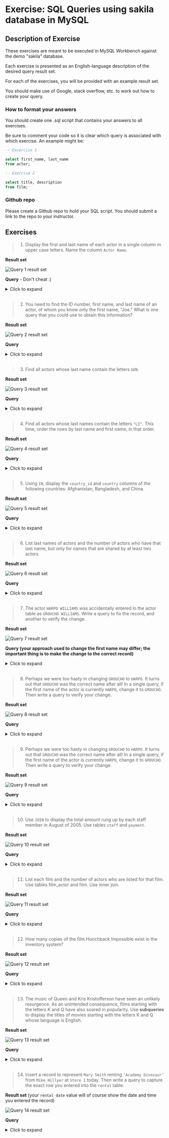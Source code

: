 # Exercise: SQL Queries using sakila database in MySQL
## Description of Exercise

These exercises are meant to be executed in MySQL Workbench against the demo "sakila" database.

Each exercise is presented as an English-language description of the desired query result set. 

For each of the exercises, you will be provided with an example result set.

You should make use of Google, stack overflow, etc. to work out how to create your query.

### How to format your answers
You should create one .sql script that contains your answers to all exercises.

Be sure to comment your code so it is clear which query is associated with which exercise. An example might be:

```sql
-- Excercise 1

select first_name, last_name 
from actor;

-- Exercise 2

select title, description
from film;
```

### Github repo
Please create a Github repo to hold your SQL script. You should submit a link to the repo to your instructor.

## Exercises

>1. Display the first and last name of each actor in a single column in upper case letters. Name the column `Actor Name`.

**Result set**

![Query 1 result set](https://github.com/Kiresorg/amex-sql-exercise/blob/main/images/q1.PNG)

**Query** - Don't cheat :)

<details>
  <summary>Click to expand</summary>
  
  ```sql
select upper(concat(first_name, ' ', last_name))   'Actor Name'
from actor;
  ```
</details>

</br>

>2. You need to find the ID number, first name, and last name of an actor, of whom you know only the first name, "Joe." What is one query that you could use to obtain this information?

**Result set**

![Query 2 result set](https://github.com/Kiresorg/amex-sql-exercise/blob/main/images/q2.png)

**Query**

<details>
  <summary>Click to expand</summary>
  
  ```sql
select actor_id, first_name, last_name 
from actor
where lower(first_name) = lower("Joe");
  ```
</details>

</br>

>3. Find all actors whose last name contain the letters ```GEN```.

**Result set**

![Query 3 result set](https://github.com/Kiresorg/amex-sql-exercise/blob/main/images/q3.png)

**Query**

<details>
  <summary>Click to expand</summary>
  
  ```sql
select * 
from actor 
where upper(last_name) like '%GEN%';
  ```
</details>

</br>

>4. Find all actors whose last names contain the letters ```"LI"```. This time, order the rows by last name and first name, in that order.

**Result set**

![Query 4 result set](https://github.com/Kiresorg/amex-sql-exercise/blob/main/images/q4.png)

**Query**

<details>
  <summary>Click to expand</summary>
  
  ```sql
select * 
from actor 
where upper(last_name) like '%LI%' 
order by last_name, first_name;
  ```
</details>

</br>

>5. Using ```IN```, display the ```country_id``` and ```country``` columns of the following countries: Afghanistan, Bangladesh, and China.

**Result set**

![Query 5 result set](https://github.com/Kiresorg/amex-sql-exercise/blob/main/images/q5.png)

**Query**

<details>
  <summary>Click to expand</summary>
  
  ```sql
select country_id, country 
from country 
where country in ('Afghanistan', 'Bangladesh', 'China');
  ```
</details>

</br>

>6. List last names of actors and the number of actors who have that last name, but only for names that are shared by at least two actors

**Result set**

![Query 6 result set](https://github.com/Kiresorg/amex-sql-exercise/blob/main/images/q6.png)

**Query**

<details>
  <summary>Click to expand</summary>
  
  ```sql
select last_name, count(*) actor_count 
from actor 
group by last_name
having actor_count >1
order by actor_count desc, last_name;
  ```
</details>

</br>

>7. The actor ```HARPO WILLIAMS``` was accidentally entered in the actor table as ```GROUCHO WILLIAMS```. Write a query to fix the record, and another to verify the change.

**Result set**

![Query 7 result set](https://github.com/Kiresorg/amex-sql-exercise/blob/main/images/q7.png)

**Query (your approach used to change the first name may differ; the important thing is to make the change to the correct record)**

<details>
  <summary>Click to expand</summary>
  
  ```sql
update actor set first_name = 'HARPO', last_name = 'WILLIAMS' where first_name = 'GROUCHO' and last_name = 'WILLIAMS';

select * from actor where last_name = 'WILLIAMS';
  ```
</details>

</br>

>8. Perhaps we were too hasty in changing ```GROUCHO``` to ```HARPO```. It turns out that ```GROUCHO``` was the correct name after all! In a single query, if the first name of the actor is currently ```HARPO```, change it to ```GROUCHO```. Then write a query to verify your change.

**Result set**

![Query 8 result set](https://github.com/Kiresorg/amex-sql-exercise/blob/main/images/q8.png)

**Query**

<details>
  <summary>Click to expand</summary>
  
  ```sql
update actor set first_name = 'GROUCHO', last_name = 'WILLIAMS' where first_name = 'HARPO' and last_name = 'WILLIAMS';

select * from actor where last_name = 'WILLIAMS';
  ```
</details>

</br>

>9. Perhaps we were too hasty in changing ```GROUCHO``` to ```HARPO```. It turns out that ```GROUCHO``` was the correct name after all! In a single query, if the first name of the actor is currently ```HARPO```, change it to ```GROUCHO```. Then write a query to verify your change.

**Result set**

![Query 9 result set](https://github.com/Kiresorg/amex-sql-exercise/blob/main/images/q9.png)

**Query**

<details>
  <summary>Click to expand</summary>
  
  ```sql
update actor set first_name = 'GROUCHO', last_name = 'WILLIAMS' where first_name = 'HARPO' and last_name = 'WILLIAMS';

select * from actor where last_name = 'WILLIAMS';
  ```
</details>

</br>

>10. Use ```JOIN``` to display the total amount rung up by each staff member in August of 2005. Use tables ```staff``` and ```payment```.

**Result set**

![Query 10 result set](https://github.com/Kiresorg/amex-sql-exercise/blob/main/images/q10.png)

**Query**

<details>
  <summary>Click to expand</summary>
  
  ```sql
select stf.first_name, stf.last_name, sum(pay.amount)
from staff stf
left join payment pay
on stf.staff_id = pay.staff_id
WHERE month(pay.payment_date) = 8
and year(pay.payment_date)  = 2005
group by stf.first_name, stf.last_name;
  ```
</details>

</br>

>11. List each film and the number of actors who are listed for that film. Use tables film_actor and film. Use inner join.

**Result set**

![Query 11 result set](https://github.com/Kiresorg/amex-sql-exercise/blob/main/images/q11.png)

**Query**

<details>
  <summary>Click to expand</summary>
  
  ```sql
select flm.title, count(*) number_of_actors
from film flm
inner join film_actor fim_act
on flm.film_id = fim_act.film_id
group by flm.title
order by number_of_actors desc;
  ```
</details>

</br>

>12. How many copies of the film Hunchback Impossible exist in the inventory system?

**Result set**

![Query 12 result set](https://github.com/Kiresorg/amex-sql-exercise/blob/main/images/q12.png)

**Query**

<details>
  <summary>Click to expand</summary>
  
  ```sql
select flm.title, count(*) number_in_inventory
from film flm
inner join inventory inv
on flm.film_id = inv.film_id
where lower(flm.title) = lower('Hunchback Impossible')
group by flm.title;
  ```
</details>

</br>

>13. The music of Queen and Kris Kristofferson have seen an unlikely resurgence. As an unintended consequence, films starting with the letters K and Q have also soared in popularity. Use **subqueries** to display the titles of movies starting with the letters K and Q whose language is English.

**Result set**

![Query 13 result set](https://github.com/Kiresorg/amex-sql-exercise/blob/main/images/q13.png)

**Query**

<details>
  <summary>Click to expand</summary>
  
  ```sql
select title
from film 
where (title like 'K%' or title like 'Q%')
and language_id in (
	select language_id 
	from language 
	where name = 'English'
)
order by title;
  ```
</details>

</br>

>14. Insert a record to represent ```Mary Smith``` renting ```‘Academy Dinosaur’``` from ```Mike Hillyer``` at ```Store 1``` today. Then write a query to capture the exact row you entered into the ```rental``` table.

**Result set** (your ```rental date``` value will of course show the date and time you entered the record)

![Query 14 result set](https://github.com/Kiresorg/amex-sql-exercise/blob/main/images/q14.png)

**Query**

<details>
  <summary>Click to expand</summary>
  
  ```sql
insert into rental (rental_date, inventory_id, customer_id, staff_id)
values (NOW(), 1, 1, 1);

select * from rental
where inventory_id = 1 and
customer_id = 1 and 
staff_id = 1;
  ```
</details>

</br>

